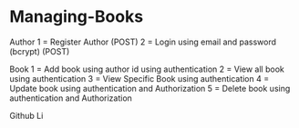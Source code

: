 # Managing-Books

Author
1 = Register Author (POST)
2 = Login using email and password (bcrypt)  (POST) 

Book
1 = Add book using author id using authentication
2 = View all book using authentication
3 = View Specific Book using authentication
4 = Update book using authentication and Authorization 
5 = Delete book using authentication and Authorization 

Github Li
